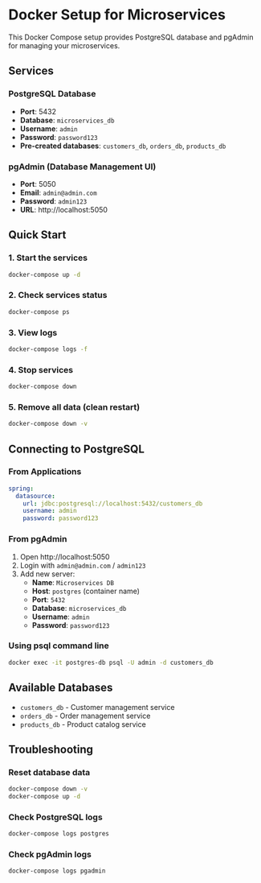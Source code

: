 # Docker Setup for Microservices

This Docker Compose setup provides PostgreSQL database and pgAdmin for managing your microservices.

## Services

### PostgreSQL Database
- **Port**: 5432
- **Database**: `microservices_db`
- **Username**: `admin`
- **Password**: `password123`
- **Pre-created databases**: `customers_db`, `orders_db`, `products_db`

### pgAdmin (Database Management UI)
- **Port**: 5050
- **Email**: `admin@admin.com`
- **Password**: `admin123`
- **URL**: http://localhost:5050

## Quick Start

### 1. Start the services
```bash
docker-compose up -d
```

### 2. Check services status
```bash
docker-compose ps
```

### 3. View logs
```bash
docker-compose logs -f
```

### 4. Stop services
```bash
docker-compose down
```

### 5. Remove all data (clean restart)
```bash
docker-compose down -v
```

## Connecting to PostgreSQL

### From Applications
```yaml
spring:
  datasource:
    url: jdbc:postgresql://localhost:5432/customers_db
    username: admin
    password: password123
```

### From pgAdmin
1. Open http://localhost:5050
2. Login with `admin@admin.com` / `admin123`
3. Add new server:
   - **Name**: `Microservices DB`
   - **Host**: `postgres` (container name)
   - **Port**: `5432`
   - **Database**: `microservices_db`
   - **Username**: `admin`
   - **Password**: `password123`

### Using psql command line
```bash
docker exec -it postgres-db psql -U admin -d customers_db
```

## Available Databases

- `customers_db` - Customer management service
- `orders_db` - Order management service  
- `products_db` - Product catalog service

## Troubleshooting

### Reset database data
```bash
docker-compose down -v
docker-compose up -d
```

### Check PostgreSQL logs
```bash
docker-compose logs postgres
```

### Check pgAdmin logs
```bash
docker-compose logs pgadmin
``` 
